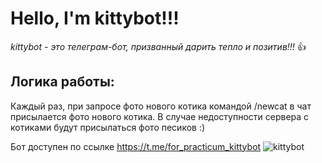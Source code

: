 # Hello, I'm kittybot!!!
*kittybot - это телеграм-бот, призванный дарить тепло и позитив!!!* :+1:

## Логика работы:
Каждый раз, при запросе фото нового котика командой /newcat в чат присылается фото нового котика.
В случае недоступности сервера с котиками будут присылаться фото песиков :)

Бот доступен по ссылке https://t.me/for_practicum_kittybot
![kittybot](https://user-images.githubusercontent.com/97105614/161251291-53e92518-38ae-4954-b391-7cd2b13ce8eb.jpg)
